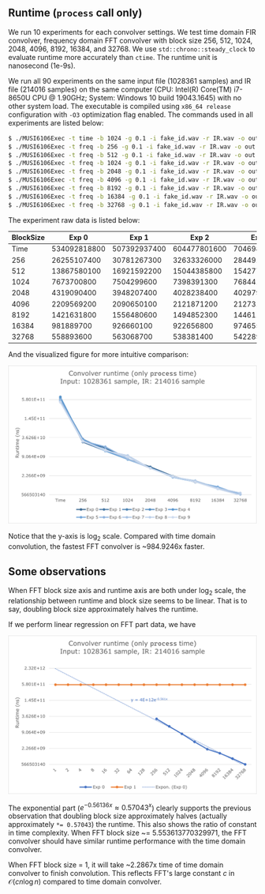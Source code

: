## Runtime (`process` call only)

We run 10 experiments for each convolver settings. We test time domain FIR convolver, frequency domain FFT convolver with block size 256, 512, 1024, 2048, 4096, 8192, 16384, and 32768. We use `std::chrono::steady_clock` to evaluate runtime more accurately than `ctime`. The runtime unit is nanosecond (1e-9s).

We run all 90 experiments on the same input file (1028361 samples) and IR file (214016 samples) on the same computer (CPU: Intel(R) Core(TM) i7-8650U CPU @ 1.90GHz; System: Windows 10 build 19043.1645) with no other system load. The executable is compiled using `x86_64 release` configuration with `-O3` optimization flag enabled. The commands used in all experiments are listed below:

```bash
$ ./MUSI6106Exec -t time -b 1024 -g 0.1 -i fake_id.wav -r IR.wav -o out.wav
$ ./MUSI6106Exec -t freq -b 256 -g 0.1 -i fake_id.wav -r IR.wav -o out.wav
$ ./MUSI6106Exec -t freq -b 512 -g 0.1 -i fake_id.wav -r IR.wav -o out.wav
$ ./MUSI6106Exec -t freq -b 1024 -g 0.1 -i fake_id.wav -r IR.wav -o out.wav
$ ./MUSI6106Exec -t freq -b 2048 -g 0.1 -i fake_id.wav -r IR.wav -o out.wav
$ ./MUSI6106Exec -t freq -b 4096 -g 0.1 -i fake_id.wav -r IR.wav -o out.wav
$ ./MUSI6106Exec -t freq -b 8192 -g 0.1 -i fake_id.wav -r IR.wav -o out.wav
$ ./MUSI6106Exec -t freq -b 16384 -g 0.1 -i fake_id.wav -r IR.wav -o out.wav
$ ./MUSI6106Exec -t freq -b 32768 -g 0.1 -i fake_id.wav -r IR.wav -o out.wav
```

The experiment raw data is listed below:

| BlockSize | Exp 0        | Exp 1        | Exp 2        | Exp 3        | Exp 4        | Exp 5        | Exp 6        | Exp 7        | Exp 8        | Exp 9        | AVG         |
| --------- | ------------ | ------------ | ------------ | ------------ | ------------ | ------------ | ------------ | ------------ | ------------ | ------------ | ----------- |
| Time      | 534092818800 | 507392937400 | 604477801600 | 704698770800 | 676857390700 | 525647673400 | 578527688000 | 479702965400 | 495317900700 | 472913106100 | 557962905290 |
| 256       | 26255107400  | 30781267300  | 32633326000  | 28449182000  | 27971667900  | 31935829400  | 28741947700  | 27076440300  | 28329957800  | 28183738000  | 29035846380 |
| 512       | 13867580100  | 16921592200  | 15044385800  | 15427789100  | 13691386700  | 14185895100  | 18670749100  | 15373475500  | 13967057400  | 14501443000  | 15165135400 |
| 1024      | 7673700800   | 7504299600   | 7398391300   | 7684410900   | 7437939100   | 7726721800   | 7759071000   | 7714008600   | 9872602700   | 8952319000   | 7972346480  |
| 2048      | 4319090400   | 3948207400   | 4028238400   | 4029799200   | 4024757200   | 3960182300   | 3938185600   | 3877580700   | 3905494300   | 3851614200   | 3988314970  |
| 4096      | 2209569200   | 2090650100   | 2121871200   | 2127310900   | 2033298700   | 2061201300   | 2123743400   | 2099357600   | 2091577600   | 2175055200   | 2113363520  |
| 8192      | 1421631800   | 1556480600   | 1494852300   | 1446110700   | 1452868800   | 1443496600   | 1545761700   | 1526350200   | 1510624900   | 1439304700   | 1483748230  |
| 16384     | 981889700    | 926660100    | 922656800    | 974655500    | 986397000    | 1003178500   | 921550800    | 881640000    | 918724000    | 858121700    | 937547410   |
| 32768     | 558893600    | 563068700    | 538381400    | 542289200    | 564541000    | 584424500    | 538133400    | 579705200    | 646199500    | 549394900    | 566503140   |

And the visualized figure for more intuitive comparison:

![fig](fig.png)

Notice that the y-axis is $\log_2$ scale. Compared with time domain convolution, the fastest FFT convolver is ~984.9246x faster.

## Some observations

When FFT block size axis and runtime axis are both under $\log_2$ scale, the relationship between runtime and block size seems to be linear. That is to say, doubling block size approximately halves the runtime.

If we perform linear regression on FFT part data, we have

![fig2](fig2.png)

The exponential part ($e^{-0.56136x} \approx 0.57043^x$) clearly supports the previous observation that doubling block size approximately halves (actually approximately `*= 0.57043`) the runtime. This also shows the ratio of constant in time complexity. When FFT block size ~= $5.553613770329971$, the FFT convolver should have similar runtime performance with the time domain convolver.

When FFT block size = 1, it will take ~2.2867x time of time domain convolver to finish convolution. This reflects FFT's large constant $c$ in $\mathcal{O}(c n \log n)$ compared to time domain convolver.
